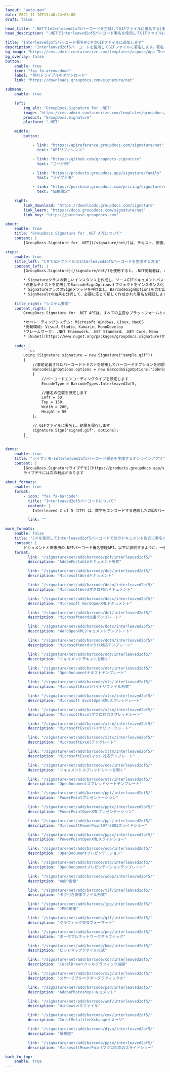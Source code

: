 ```yaml
---
layout: "auto-gen"
date: 2021-11-10T13:40:24+03:00
draft: false

head_title: ".NETでInterleaved2of5バーコードを生成してGIFファイルに署名する|署名文書"
head_description: ".NETでInterleaved2of5バーコード署名を使用してGIFファイルに署名する-人気のあるビジネスドキュメントや画像ファイル形式にバーコードを追加する."

title: "Interleaved2of5バーコード署名をC＃のGIFファイルに追加します"
description: "Interleaved2of5バーコードを使用してGIFファイルに署名します。署名プロパティを操作し、ニーズに合ったドキュメント内で高度な署名オプションを設定します."
bg_image: "https://cms.admin.containerize.com/templates/aspose/App_Themes/V3/images/bg/header1.png"
bg_overlay: false
button:
    enable: true
    icon: "fas fa-arrow-down"
    label: "無料トライアルをダウンロード"
    link: "https://downloads.groupdocs.com/signature/net"

submenu:
    enable: true

    left:
        img_alt: "GroupDocs.Signature for .NET"
        image: "https://cms.admin.containerize.com/templates/groupdocs/images/product-logos/90x90-noborder/groupdocs-signature-net.png"
        product: "GroupDocs.Signature"
        platform: ".NET"

    middle:
        button:

            - link: "https://apireference.groupdocs.com/signature/net"
              text: "APIリファレンス"

            - link: "https://github.com/groupdocs-signature"
              text: "コード例"

            - link: "https://products.groupdocs.app/signature/family"
              text: "ライブデモ"

            - link: "https://purchase.groupdocs.com/pricing/signature/net"
              text: "価格設定"

    right:
        link_download: "https://downloads.groupdocs.com/signature"
        link_learn: "https://docs.groupdocs.com/signature/net"
        link_buy: "https://purchase.groupdocs.com"

about:
    enable: true
    title: "GroupDocs.Signature for .NET APIについて"
    content: |
        [GroupDocs.Signature for .NET](/signature/net/)は、テキスト、画像、バーコード、スタンプ、フォームフィールド、QRコード、メタデータなどのさまざまな署名タイプを使用してデジタルドキュメントに電子署名するネイティブ.NETAPIです。ユーザーは、PDF、Microsoft Word、Excelワークシート、PowerPointプレゼンテーション、Adobe Photoshop、メタファイル、および画像ファイル形式内のデジタル署名を追加、編集、検証、削除、および検索でき、必要に応じて署名プロパティをカスタマイズするための追加サポートがあります。

steps:
    enable: true
    title_left: "C＃でGIFファイルのInterleaved2of5バーコードを生成する方法"
    content_left: |
        [GroupDocs.Signature](/signature/net/)を使用すると、.NET開発者は、いくつかの簡単な手順を実行することで、アプリケーション内のGIFファイルにInterleaved2of5バーコードを簡単に追加できます。

        * Signatureクラスの新しいインスタンスを作成し、ソースGIFドキュメントパスをコンストラクターパラメーターとして渡します。
        *必要なテキストを使用してBarcodeSignOptionsオブジェクトをインスタンス化し、EncodeTypeプロパティをInterleaved2of5に設定します。
        * SignatureクラスのSignメソッドを呼び出し、BarcodeSignOptionsを含む出力GIFファイル名を渡します。
        * SignResultの結果を分析して、必要に応じて新しく作成された署名を確認します。
        
    title_right: "システム要求"
    content_right: |
        GroupDocs.Signature for .NET APIは、すべての主要なプラットフォームとオペレーティングシステムでサポートされています。以下のコードを実行する前に、システムに次の前提条件がインストールされていることを確認してください。

        *オペレーティングシステム: Microsoft Windows、Linux、MacOS
        *開発環境: Visual Studio、Xamarin、MonoDevelop
        *フレームワーク: .NET Framework、.NET Standard、.NET Core、Mono
        * [NuGet](https://www.nuget.org/packages/groupdocs.signature)からGroupDocs.Signaturefor.NETの最新バージョンをダウンロードします
        
    code: |
        ```cs
        using (Signature signature = new Signature("sample.gif"))
        {
            //事前定義されたバーコードテキストを使用してバーコードオプションを初期化します
            BarcodeSignOptions options = new BarcodeSignOptions("JohnSmith")
            {
                //バーコードエンコーディングタイプを設定します
                EncodeType = BarcodeTypes.Interleaved2of5,

                //署名の位置を設定します
                Left = 50,
                Top = 150,
                Width = 200,
                Height = 50
            };

            // GIFファイルに署名し、結果を保存します 
            signature.Sign("signed.gif", options);
        }
        ```
        
demos:
    enable: true
    title: "ライブデモ-Interleaved2of5バーコード署名を生成するオンラインアプリ"
    content: |
        [GroupDocs.Signatureライブデモ](https://products.groupdocs.app/signature/family)サイトにアクセスして、Interleaved2of5バーコードをGIFファイルに今すぐ追加してください。  
        ライブデモには次の利点があります
        
about_formats:
    enable: true
    format:
        - icon: "fas fa-barcode"
          title: "Interleaved2of5バーコードについて"
          content: |
            Interleaved 2 of 5（ITF）は、数字をエンコードする連続した2幅のバーコードシンボルです。 135フィルム、ITF-14バーコード、および一部の製品のカートンで商業的に使用されていますが、内部の製品にはUPCまたはEANのラベルが付いています。

          link: ""

more_formats:
    enable: false
    title: "C＃を使用してInterleaved2of5バーコードで他のドキュメント形式に署名する"
    content: |
        ドキュメントと画像用の.NETバーコード署名管理API。以下に説明するように、一般的なファイル形式のいくつかにバーコード署名を追加します。
    format: 
          link: "/signature/net/add/barcode/pdf/interleaved2of5/"
          description: "AdobePortableドキュメント形式"

          link: "/signature/net/add/barcode/doc/interleaved2of5/"
          description: "MicrosoftWordドキュメント"

          link: "/signature/net/add/barcode/docm/interleaved2of5/"
          description: "MicrosoftWordマクロ対応ドキュメント"

          link: "/signature/net/add/barcode/docx/interleaved2of5/"
          description: "Microsoft WordOpenXMLドキュメント"

          link: "/signature/net/add/barcode/dot/interleaved2of5/"
          description: "MicrosoftWord文書テンプレート"

          link: "/signature/net/add/barcode/dotx/interleaved2of5/"
          description: "WordOpenXMLドキュメントテンプレート"

          link: "/signature/net/add/barcode/dotm/interleaved2of5/"
          description: "MicrosoftWordマクロ対応テンプレート"       

          link: "/signature/net/add/barcode/odt/interleaved2of5/"
          description: "ドキュメントテキストを開く"

          link: "/signature/net/add/barcode/ott/interleaved2of5/"
          description: "OpenDocumentテキストテンプレート"

          link: "/signature/net/add/barcode/xls/interleaved2of5/"
          description: "MicrosoftExcelバイナリファイル形式"

          link: "/signature/net/add/barcode/xlsx/interleaved2of5/"
          description: "Microsoft ExcelOpenXMLスプレッドシート"

          link: "/signature/net/add/barcode/xlsm/interleaved2of5/"
          description: "MicrosoftExcelマクロ対応スプレッドシート"

          link: "/signature/net/add/barcode/xlsb/interleaved2of5/"
          description: "MicrosoftExcelバイナリワークシート"

          link: "/signature/net/add/barcode/xltx/interleaved2of5/"
          description: "MicrosoftExcelテンプレート"

          link: "/signature/net/add/barcode/xltm/interleaved2of5/"
          description: "MicrosoftExcelマクロ対応テンプレート"

          link: "/signature/net/add/barcode/ods/interleaved2of5/"
          description: "ドキュメントスプレッドシートを開く"

          link: "/signature/net/add/barcode/ots/interleaved2of5/"
          description: "OpenDocumentスプレッドシートテンプレート"

          link: "/signature/net/add/barcode/ppt/interleaved2of5/"
          description: "PowerPointプレゼンテーション"

          link: "/signature/net/add/barcode/pptx/interleaved2of5/"
          description: "PowerPointOpenXMLプレゼンテーション"

          link: "/signature/net/add/barcode/pps/interleaved2of5/"
          description: "MicrosoftPowerPoint97-2003スライドショー"

          link: "/signature/net/add/barcode/ppsx/interleaved2of5/"
          description: "PowerPointOpenXMLスライドショー"                              

          link: "/signature/net/add/barcode/odp/interleaved2of5/"
          description: "OpenDocumentプレゼンテーション"

          link: "/signature/net/add/barcode/otp/interleaved2of5/"
          description: "OpenDocumentプレゼンテーションテンプレート"

          link: "/signature/net/add/barcode/webp/interleaved2of5/"
          description: "WebP画像"

          link: "/signature/net/add/barcode/tif/interleaved2of5/"
          description: "タグ付き画像ファイル形式"

          link: "/signature/net/add/barcode/jpg/interleaved2of5/"
          description: "JPEG画像"

          link: "/signature/net/add/barcode/gif/interleaved2of5/"
          description: "グラフィック交換フォーマット"

          link: "/signature/net/add/barcode/png/interleaved2of5/"
          description: "ポータブルネットワークグラフィック"

          link: "/signature/net/add/barcode/bmp/interleaved2of5/"
          description: "ビットマップファイル形式"

          link: "/signature/net/add/barcode/cdr/interleaved2of5/"
          description: "CorelDrawベクトルグラフィック描画"

          link: "/signature/net/add/barcode/svg/interleaved2of5/"
          description: "スケーラブルベクターグラフィックス"

          link: "/signature/net/add/barcode/psd/interleaved2of5/"
          description: "AdobePhotoshopドキュメント"

          link: "/signature/net/add/barcode/wmf/interleaved2of5/"
          description: "Windowsメタファイル"        

          link: "/signature/net/add/barcode/cmx/interleaved2of5/"
          description: "CorelMetafileeXchangeイメージ"

          link: "/signature/net/add/barcode/djvu/interleaved2of5/"
          description: "既視感"

          link: "/signature/net/add/barcode/ppsm/interleaved2of5/"
          description: "MicrosoftPowerPointマクロ対応のスライドショー"

back_to_top:
    enable: true
---
```

